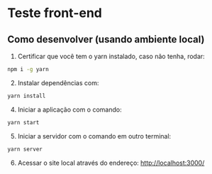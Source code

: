 # Teste front-end



## Como desenvolver (usando ambiente local)


1. Certificar que você tem o yarn instalado, caso não tenha, rodar:

```bash
npm i -g yarn
```

2. Instalar dependências com:

```bash
yarn install
```


4. Iniciar a aplicação com o comando:

```bash
yarn start
```
5. Iniciar a servidor com o comando em outro terminal:
```bash
yarn server
```

6. Acessar o site local através do endereço: [http://localhost:3000/](http://localhost:3000/)